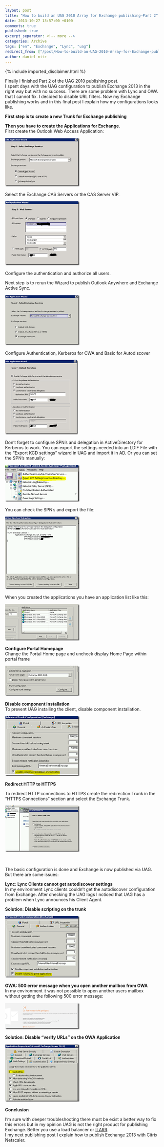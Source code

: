 ```yaml
---
layout: post
title: "How to build an UAG 2010 Array for Exchange publishing–Part 2"
date: 2013-10-27 13:57:00 +0100
comments: true
published: true
excerpt_separator: <!-- more -->
categories: Archive
tags: ["en", "Exchange", "Lync", "uag"]
redirect_from: ["/post/How-to-build-an-UAG-2010-Array-for-Exchange-publishing-Part-2", "/post/how-to-build-an-uag-2010-array-for-exchange-publishing-part-2"]
author: daniel nitz
---
```

<!-- more -->
{% include imported_disclaimer.html %}
<p>Finally I finished Part 2 of the UAG 2010 publishing post. <br />I spent days with the UAG configuration to publish Exchange 2013 in the right way but with no success. There are some problem with Lync and OWA that I cannot fix. I decided to disable URL filters. Now my Exchange publishing works and in this final post I explain how my configurations looks like.</p>
<p><strong>First step is to create a new Trunk for Exchange publishing</strong></p>
<p><strong>Then you have to create the Applications for Exchange</strong>. <br />First create the Outlook Web Access Application:</p>
<p><a href="/assets/image_588.png"><img style="background-image: none; padding-top: 0px; padding-left: 0px; margin: 0px; display: inline; padding-right: 0px; border: 0px;" title="image" src="/assets/image_thumb_586.png" alt="image" width="244" height="159" border="0" /></a></p>
<p>Select the Exchange CAS Servers or the CAS Server VIP.</p>
<p><a href="/assets/image_589.png"><img style="background-image: none; padding-top: 0px; padding-left: 0px; margin: 0px; display: inline; padding-right: 0px; border: 0px;" title="image" src="/assets/image_thumb_587.png" alt="image" width="244" height="210" border="0" /></a></p>
<p>Configure the authentication and authorize all users.</p>
<p>Next step is to rerun the Wizard to publish Outlook Anywhere and Exchange Active Sync.</p>
<p><a href="/assets/image_590.png"><img style="background-image: none; padding-top: 0px; padding-left: 0px; margin: 0px; display: inline; padding-right: 0px; border: 0px;" title="image" src="/assets/image_thumb_588.png" alt="image" width="244" height="165" border="0" /></a></p>
<p>Configure Authentication, Kerberos for OWA and Basic for Autodiscover</p>
<p><a href="/assets/image_591.png"><img style="background-image: none; padding-top: 0px; padding-left: 0px; margin: 0px; display: inline; padding-right: 0px; border: 0px;" title="image" src="/assets/image_thumb_589.png" alt="image" width="239" height="244" border="0" /></a></p>
<p>Don&rsquo;t forget to configure SPN&rsquo;s and delegation in ActiveDirectory for Kerberos to work. You can export the settings needed into an LDIF File with the &ldquo;Export KCD settings&rdquo; wizard in UAG and import it in AD. Or you can set the SPN&rsquo;s manually:</p>
<p><a href="/assets/image_592.png"><img style="background-image: none; padding-top: 0px; padding-left: 0px; margin: 0px; display: inline; padding-right: 0px; border: 0px;" title="image" src="/assets/image_thumb_590.png" alt="image" width="244" height="121" border="0" /></a></p>
<p>You can check the SPN&rsquo;s and export the file:</p>
<p><a href="/assets/image_593.png"><img style="background-image: none; padding-top: 0px; padding-left: 0px; margin: 0px; display: inline; padding-right: 0px; border: 0px;" title="image" src="/assets/image_thumb_591.png" alt="image" width="244" height="238" border="0" /></a></p>
<p>When you created the applications you have an application list like this:</p>
<p><a href="/assets/image_594.png"><img style="background-image: none; padding-top: 0px; padding-left: 0px; margin: 0px; display: inline; padding-right: 0px; border: 0px;" title="image" src="/assets/image_thumb_592.png" alt="image" width="244" height="120" border="0" /></a></p>
<p><strong>Configure Portal Homepage <br /></strong>Change the Portal Home page and uncheck display Home Page within portal frame</p>
<p><a href="/assets/image_595.png"><img style="background-image: none; padding-top: 0px; padding-left: 0px; margin: 0px; display: inline; padding-right: 0px; border: 0px;" title="image" src="/assets/image_thumb_593.png" alt="image" width="244" height="99" border="0" /></a></p>
<p><strong>Disable component installation</strong> <br />To prevent UAG installing the client, disable component installation.</p>
<p><a href="/assets/image_596.png"><img style="background-image: none; padding-top: 0px; padding-left: 0px; margin: 0px; display: inline; padding-right: 0px; border: 0px;" title="image" src="/assets/image_thumb_594.png" alt="image" width="244" height="197" border="0" /></a></p>
<p><strong>Redirect HTTP to HTTPS</strong></p>
<p>To redirect HTTP connections to HTTPS create the redirection Trunk in the &ldquo;HTTPS Connections&rdquo; section and select the Exchange Trunk.</p>
<p><a href="/assets/image_597.png"><img style="background-image: none; padding-top: 0px; padding-left: 0px; margin: 0px; display: inline; padding-right: 0px; border: 0px;" title="image" src="/assets/image_thumb_595.png" alt="image" width="244" height="152" border="0" /></a></p>
<p>&nbsp;</p>
<p>The basic configuration is done and Exchange is now published via UAG. <br />But there are some issues:</p>
<p><strong>Lync: Lync Clients cannot get autodiscover settings <br /></strong>In my environment Lync clients couldn&rsquo;t get the autodiscover configuration from Exchange. After checking the UAG logs I noticed that UAG has a problem when Lync announces his Client Agent.</p>
<p><strong>Solution: Disable scripting on the trunk</strong></p>
<p><a href="/assets/image_598.png"><img style="background-image: none; padding-top: 0px; padding-left: 0px; margin: 0px; display: inline; padding-right: 0px; border: 0px;" title="image" src="/assets/image_thumb_596.png" alt="image" width="244" height="202" border="0" /></a></p>
<p><strong>OWA: 500 error message when you open another mailbox from OWA</strong> <br />In my environment it was not possible to open another users mailbox without getting the following 500 error message:</p>
<p><a href="/assets/image_599.png"><img style="background-image: none; padding-top: 0px; padding-left: 0px; margin: 0px; display: inline; padding-right: 0px; border: 0px;" title="image" src="/assets/image_thumb_597.png" alt="image" width="244" height="87" border="0" /></a></p>
<p><strong>Solution: Disable &ldquo;verify URLs&rdquo; on the OWA Application</strong></p>
<p><a href="/assets/image_600.png"><img style="background-image: none; padding-top: 0px; padding-left: 0px; margin: 0px; display: inline; padding-right: 0px; border: 0px;" title="image" src="/assets/image_thumb_598.png" alt="image" width="244" height="189" border="0" /></a></p>
<p><strong>Conclusion</strong></p>
<p>I&rsquo;m sure with deeper troubleshooting there must be exist a better way to fix this errors but in my opinion UAG is not the right product for publishing Exchange. Better you use a load balancer or <a href="http://blogs.technet.com/b/exchange/archive/2013/07/19/reverse-proxy-for-exchange-server-2013-using-iis-arr-part-1.aspx">II ARR</a>. <br />I my next publishing post I explain how to publish Exchange 2013 with Citrix Netscaler.</p>
